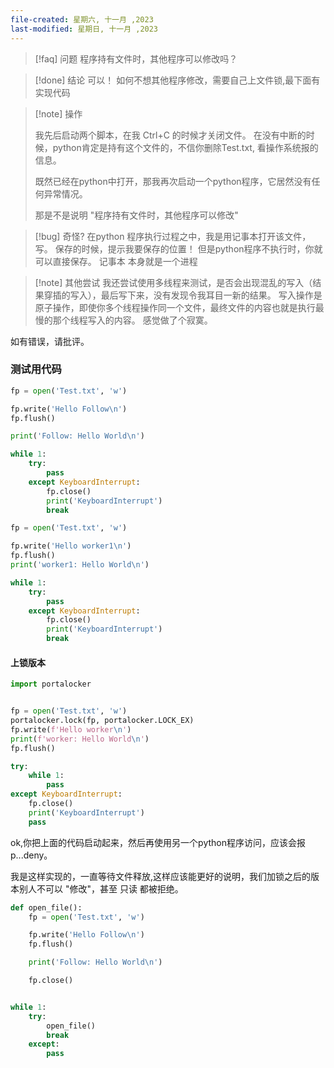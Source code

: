 ```yaml
---
file-created: 星期六, 十一月 ,2023
last-modified: 星期日, 十一月 ,2023
---
```

>[!faq] 问题 
>程序持有文件时，其他程序可以修改吗？

>[!done] 结论
>可以！
>如何不想其他程序修改，需要自己上文件锁,最下面有实现代码

>[!note] 操作
>
> 我先后启动两个脚本，在我 Ctrl+C 的时候才关闭文件。
> 在没有中断的时候，python肯定是持有这个文件的，不信你删除Test.txt, 看操作系统报的信息。
> 
> 既然已经在python中打开，那我再次启动一个python程序，它居然没有任何异常情况。
> 
> 那是不是说明 "程序持有文件时，其他程序可以修改"
>

>[!bug] 奇怪?
> 在python 程序执行过程之中，我是用记事本打开该文件，写。
> 保存的时候，提示我要保存的位置！
> 但是python程序不执行时，你就可以直接保存。
> 记事本 本身就是一个进程
> 

>[!note] 其他尝试
我还尝试使用多线程来测试，是否会出现混乱的写入（结果穿插的写入），最后写下来，没有发现令我耳目一新的结果。
写入操作是原子操作，即使你多个线程操作同一个文件，最终文件的内容也就是执行最慢的那个线程写入的内容。
感觉做了个寂寞。

如有错误，请批评。



### 测试用代码

```python
fp = open('Test.txt', 'w')

fp.write('Hello Follow\n')
fp.flush()

print('Follow: Hello World\n')

while 1:
    try:
        pass
    except KeyboardInterrupt:
        fp.close()
        print('KeyboardInterrupt')
        break
```

```python
fp = open('Test.txt', 'w')

fp.write('Hello worker1\n')
fp.flush()
print('worker1: Hello World\n')

while 1:
    try:
        pass
    except KeyboardInterrupt:
        fp.close()
        print('KeyboardInterrupt')
        break

```
#### 上锁版本
```python
import portalocker


fp = open('Test.txt', 'w')
portalocker.lock(fp, portalocker.LOCK_EX)
fp.write(f'Hello worker\n')
print(f'worker: Hello World\n')
fp.flush()

try:
    while 1:
        pass
except KeyboardInterrupt:
    fp.close()
    print('KeyboardInterrupt')
    pass

```

ok,你把上面的代码启动起来，然后再使用另一个python程序访问，应该会报 p...deny。

我是这样实现的，一直等待文件释放,这样应该能更好的说明，我们加锁之后的版本别人不可以 "修改"，甚至 只读 都被拒绝。

```python
def open_file():
    fp = open('Test.txt', 'w')

    fp.write('Hello Follow\n')
    fp.flush()

    print('Follow: Hello World\n')

    fp.close()


while 1:
    try:
        open_file()
        break
    except:
        pass

```

